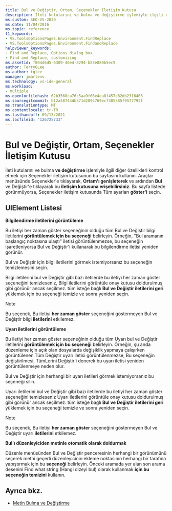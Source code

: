 ```yaml
---
title: Bul ve Değiştir, Ortam, Seçenekler İletişim Kutusu
description: İleti kutularını ve bulma ve değiştirme işlemiyle ilgili diğer özellikleri kontrol etmek için Ortam bölümündeki Bul ve Değiştir sayfasını kullanmayı öğrenin.
ms.custom: SEO-VS-2020
ms.date: 11/04/2016
ms.topic: reference
f1_keywords:
- VS.ToolsOptionsPages.Environment.FindReplace
- VS.ToolsOptionsPages.Environment.FindandReplace
helpviewer_keywords:
- Find and Replace, Options dialog box
- Find and Replace, customizing
ms.assetid: f804d6d5-6309-46e4-8294-b83e880b5ec9
author: TerryGLee
ms.author: tglee
manager: jmartens
ms.technology: vs-ide-general
ms.workload:
- multiple
ms.openlocfilehash: 62b3568ca76c5aa9f66e4ea8f457e82db2316465
ms.sourcegitcommit: b12a38744db371d2894769ecf305585f9577792f
ms.translationtype: MT
ms.contentlocale: tr-TR
ms.lasthandoff: 09/13/2021
ms.locfileid: "126725733"
---
```

# <a name="find-and-replace-environment-options-dialog-box"></a>Bul ve Değiştir, Ortam, Seçenekler İletişim Kutusu

İleti kutularını ve bulma **ve değiştirme** işlemiyle ilgili diğer özellikleri kontrol etmek için Seçenekler iletişim kutusunun bu sayfasını kullanın. Araçlar menüsünde Seçenekler'e tıklayarak, **Ortam'ı genişleterek** ve ardından **Bul** ve Değiştir'e tıklayarak bu **iletişim kutusuna erişebilirsiniz.**  Bu sayfa listede görünmüyorsa, Seçenekler iletişim kutusunda Tüm ayarları **göster'i** seçin. 

## <a name="uielement-list"></a>UIElement Listesi

**Bilgilendirme iletilerini görüntüleme**

Bu iletiyi her zaman göster seçeneğinin olduğu tüm Bul ve Değiştir bilgi iletilerini **görüntülemek için bu seçeneği** belirleyin. Örneğin, "Bul aramanın başlangıç noktasına ulaştı" iletisi görüntülenmezse, bu seçeneğin işaretleniyorsa Bul ve Değiştir'i kullanarak bu bilgilendirme iletisi yeniden görünür.

Bul ve Değiştir için bilgi iletilerini görmek istemiyorsanız bu seçeneğin temizlemesini seçin.

Bilgi iletilerini bul ve Değiştir gibi bazı iletilerde bu  iletiyi her zaman  göster seçeneğini temizleseniz, Bilgi iletilerini görüntüle onay kutusu doldurulmuş gibi görünür ancak seçilmez.  tüm isteğe bağlı **Bul ve Değiştir iletilerini geri** yüklemek için bu seçeneği temizle ve sonra yeniden seçin.

> [!NOTE]
> Bu seçenek, Bu iletiyi **her zaman göster** seçeneğini göstermeyen Bul ve Değiştir bilgi **iletilerini** etkilemez.

**Uyarı iletilerini görüntüleme**

Bu iletiyi her zaman göster seçeneğinin olduğu tüm Uyarı bul ve Değiştir iletilerini **görüntülemek için bu seçeneği** belirleyin. Örneğin, şu anda düzenleme için  açık olan dosyalarda değişiklik yapmaya çalışırken görüntülenen Tüm Değiştir uyarı iletisi görüntülenmezse, Bu seçeneğin değiştirilmesi, TümLerini Değiştir'i denerek bu uyarı iletisi yeniden görüntülenmeye neden olur.

Bul ve Değiştir için herhangi bir uyarı iletileri görmek istemiyorsanız bu seçeneği silin.

Uyarı iletilerini bul ve Değiştir gibi bazı iletilerde bu  iletiyi her zaman  göster seçeneğini temizleseniz Uyarı iletilerini görüntüle onay kutusu doldurulmuş gibi görünür ancak seçilmez.  tüm isteğe bağlı **Bul ve Değiştir iletilerini geri** yüklemek için bu seçeneği temizle ve sonra yeniden seçin.

> [!NOTE]
> Bu seçenek, Bu iletiyi **her zaman göster** seçeneğini göstermeyen Bul ve Değiştir uyarı **iletilerini** etkilemez.

**Bul'ı düzenleyiciden metinle otomatik olarak doldurmak**

Düzenle menüsünden Bul ve Değiştir penceresinin herhangi bir görünümünü  seçerek metni geçerli düzenleyicinin  ekleme noktasının herhangi bir tarafına yapıştırmak için bu **seçeneği** belirleyin. Önceki aramada yer alan son arama desenini Find what string (Hangi dizeyi bul) olarak kullanmak **için bu seçeneğin temizini** kullanın.

## <a name="see-also"></a>Ayrıca bkz.

- [Metin Bulma ve Değiştirme](../../ide/finding-and-replacing-text.md)
